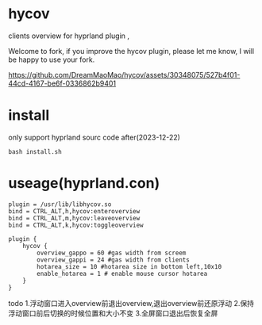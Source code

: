 # hycov
clients overview for hyprland plugin ,

Welcome to fork, if you improve the hycov plugin, please let me know, I will be happy to use your fork.


https://github.com/DreamMaoMao/hycov/assets/30348075/527b4f01-44cd-4167-be6f-0336862b9401



# install 

only support hyprland sourc code after(2023-12-22)

```
bash install.sh

```

# useage(hyprland.con)
```
plugin = /usr/lib/libhycov.so
bind = CTRL_ALT,h,hycov:enteroverview
bind = CTRL_ALT,m,hycov:leaveoverview
bind = CTRL_ALT,k,hycov:toggleoverview

plugin {
    hycov {
        overview_gappo = 60 #gas width from screem 
        overview_gappi = 24 #gas width from clients
	    hotarea_size = 10 #hotarea size in bottom left,10x10
	    enable_hotarea = 1 # enable mouse cursor hotarea       
    }
}

```

todo
1.浮动窗口进入overview前退出overview,退出overview前还原浮动
2.保持浮动窗口前后切换的时候位置和大小不变
3.全屏窗口退出后恢复全屏